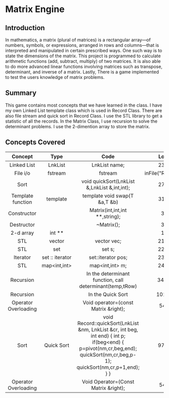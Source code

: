 ﻿# Matrix Engine

## Introduction
In mathematics, a matrix (plural of matrices) is a rectangular array—of numbers, symbols, or expressions, arranged in rows and columns—that is interpreted and manipulated in certain prescribed ways. One such way is to state the dimensions of the matrix. This project is programmed to calculate arithmetic functions (add, subtract, multiply) of two matrices. It is also able to do more advanced linear functions involving matrices such as transpose, determinant, and inverse of a matrix. Lastly, There is a game implemented to test the users knowledge of matrix problems.

## Summary
This game contains most concepts that we have learned in the class. I have my own Linked List template class which is used in Record Class. There are also file stream and quick sort in Record Class. I use the STL library to get a statistic of all the records. In the Matrix Class, I use recursion to solve the determinant problems. I use the 2-dimention array to store the matrix.


## Concepts Covered

|Concept |Type|Code| Location(line)|
| :-: | :-: | :-: | :-: |
| Linked List	| LnkList<T>	| LnkList<string> name;	| 23 in Record.h|
| File i/o	| fstream	| fstream |inFile("Record.txt",ios::in);	| 125 in Record.cpp|
| Sort	|	| void quickSort(LnkList<string> &,LnkList<int> &,int,int);	| 27 in Record.h|
| Template function	| template <class T>	| template <class T> void swap(T &a,T &b)	| 31 in Record.h|
| Constructor	|	| Matrix(int,int,int **,string);	| 30 Record.h|
| Destructor	|	| ~Matrix();	| 32 Record.h|
| 2-d array	| int **	|	| 19 Record.h|
| STL <vector>	| vector<int>	| vector<int> vec;	| 21 Record.cpp|
| STL <set>	| set<int> 	| set<int> s;	| 22 Record.cpp|
| Iterator	| set<int> ::       iterator 	| set<int>::iterator pos;	| 23 Record.cpp|
| STL<map>	| map<int,int> 	| map<int,int> m;	| 24 Record.cpp|
| Recursion	|	| In the determinant function, call determinant(temp,tRow) 	| 342 Matrix.cpp|
| Recursion	|	| In the Quick Sort	| 101 Record.cpp|
| Operator Overloading | | Void operator=(const Matrix &right); | 54 in Matrix.h|
|Sort |Quick Sort |void Record::quickSort(LnkList<string> &nm, LnkList<int> &cr, int beg, int end) { int p;  if(beg<end) { p=pivot(nm,cr,beg,end); quickSort(nm,cr,beg,p-1); quickSort(nm,cr,p+1,end); } } | 97 Record.cpp
| Operator Overloading | | Void Operator=(Const Matrix &right); | 54 in Matrix.h

